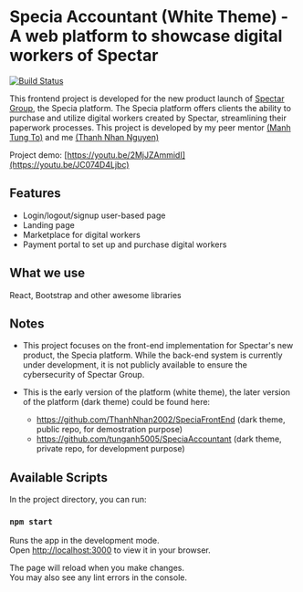 # Specia Accountant (White Theme) - A web platform to showcase digital workers of Spectar

[![Build Status](https://dev.azure.com/SpectarRPA/SpectarRPA/_apis/build/status/SpeciaPortal?branchName=master)](https://dev.azure.com/SpectarRPA/SpectarRPA/_build/latest?definitionId=9&branchName=master)

This frontend project is developed for the new product launch of [Spectar Group](https://spectargroup.com), the Specia platform. The Specia platform offers clients the ability to purchase and utilize digital workers created by Spectar, streamlining their paperwork processes. This project is developed by my peer mentor [(Manh Tung To)](https://github.com/tunganh5005) and me [(Thanh Nhan Nguyen)](https://github.com/ThanhNhan2002)

Project demo: [https://youtu.be/2MjJZAmmidI](https://youtu.be/JC074D4Ljbc) 

## Features
* Login/logout/signup user-based page
* Landing page
* Marketplace for digital workers
* Payment portal to set up and purchase digital workers
  
## What we use
React, Bootstrap and other awesome libraries

## Notes 
* This project focuses on the front-end implementation for Spectar's new product, the Specia platform. While the back-end system is currently under development, it is not publicly available to ensure the cybersecurity of Spectar Group.

* This is the early version of the platform (white theme), the later version of the platform (dark theme) could be found here:
  * https://github.com/ThanhNhan2002/SpeciaFrontEnd (dark theme, public repo, for demostration purpose)
  * https://github.com/tunganh5005/SpeciaAccountant (dark theme, private repo, for development purpose)

## Available Scripts
In the project directory, you can run:

### `npm start`

Runs the app in the development mode.\
Open [http://localhost:3000](http://localhost:3000) to view it in your browser.

The page will reload when you make changes.\
You may also see any lint errors in the console.

